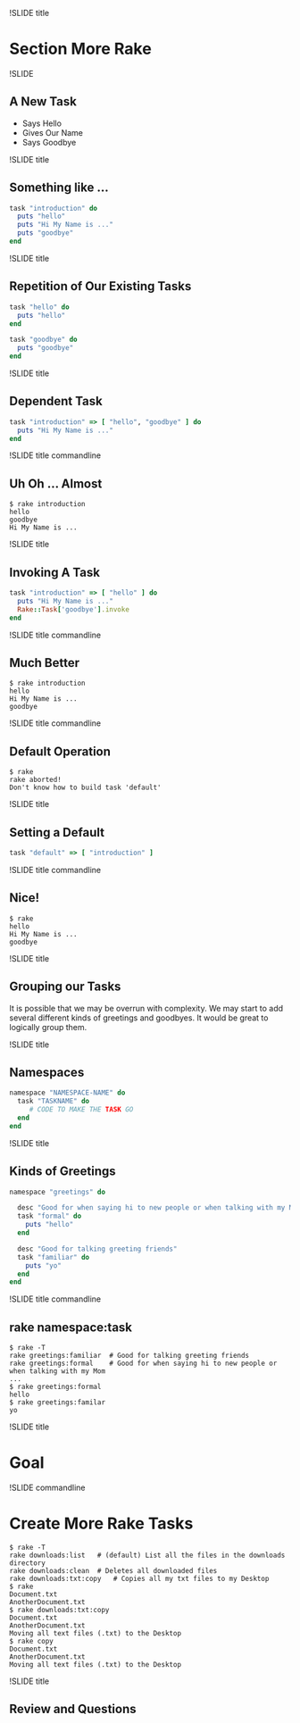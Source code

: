 !SLIDE title

# Section More Rake

!SLIDE

## A New Task

* Says Hello
* Gives Our Name
* Says Goodbye

!SLIDE title

## Something like ...

```ruby
task "introduction" do
  puts "hello"
  puts "Hi My Name is ..."
  puts "goodbye"
end
```

!SLIDE title

## Repetition of Our Existing Tasks

```ruby
task "hello" do
  puts "hello"
end

task "goodbye" do
  puts "goodbye"
end
```

!SLIDE title

## Dependent Task

```ruby
task "introduction" => [ "hello", "goodbye" ] do
  puts "Hi My Name is ..."
end
```

!SLIDE title commandline

## Uh Oh ... Almost

```
$ rake introduction
hello
goodbye
Hi My Name is ...
```

!SLIDE title

## Invoking A Task

```ruby
task "introduction" => [ "hello" ] do
  puts "Hi My Name is ..."
  Rake::Task['goodbye'].invoke
end
```

!SLIDE title commandline

## Much Better

```
$ rake introduction
hello
Hi My Name is ...
goodbye
```

!SLIDE title commandline

## Default Operation

```
$ rake
rake aborted!
Don't know how to build task 'default'
```

!SLIDE title

## Setting a Default

```ruby
task "default" => [ "introduction" ]
```

!SLIDE title commandline

## Nice!

```
$ rake
hello
Hi My Name is ...
goodbye
```

!SLIDE title

## Grouping our Tasks

It is possible that we may be overrun with complexity. We may start to add
several different kinds of greetings and goodbyes. It would be great to
logically group them.

!SLIDE title

## Namespaces

```ruby
namespace "NAMESPACE-NAME" do
  task "TASKNAME" do
     # CODE TO MAKE THE TASK GO
  end
end
```

!SLIDE title

## Kinds of Greetings

```ruby
namespace "greetings" do

  desc "Good for when saying hi to new people or when talking with my Mom"
  task "formal" do
    puts "hello"
  end

  desc "Good for talking greeting friends"
  task "familiar" do
    puts "yo"
  end
end
```

!SLIDE title commandline

## rake namespace:task

```
$ rake -T
rake greetings:familiar  # Good for talking greeting friends
rake greetings:formal    # Good for when saying hi to new people or when talking with my Mom
...
$ rake greetings:formal
hello
$ rake greetings:familar
yo
```

!SLIDE title

# Goal

!SLIDE commandline

# Create More Rake Tasks

```
$ rake -T
rake downloads:list   # (default) List all the files in the downloads directory
rake downloads:clean  # Deletes all downloaded files
rake downloads:txt:copy   # Copies all my txt files to my Desktop
$ rake
Document.txt
AnotherDocument.txt
$ rake downloads:txt:copy
Document.txt
AnotherDocument.txt
Moving all text files (.txt) to the Desktop
$ rake copy
Document.txt
AnotherDocument.txt
Moving all text files (.txt) to the Desktop
```

!SLIDE title

## Review and Questions